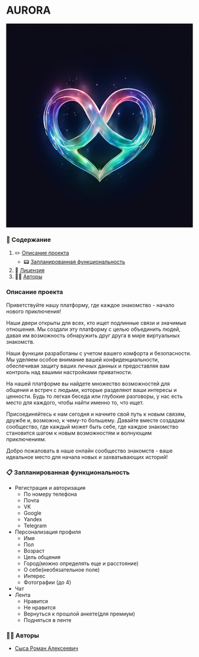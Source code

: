 # AURORA

<img src="/doc/images/aurora-logo.jpeg" width="600" height="550" align="middle">

### 📃 Содержание

1. ✏️ [Описание проекта](#project_desc)
    - 📟 [Запланированная функциональность](#planned_functionality)
2. 🔐 [Лицензия](#license)
3. 🧙‍♂️ [Авторы](#authors)

<a name="project_desc"></a>
### Описание проекта ###
<p>
Приветствуйте нашу платформу, где каждое знакомство - начало нового приключения!

Наши двери открыты для всех, кто ищет подлинные связи и значимые отношения. Мы создали эту платформу с целью объединить
людей, давая им возможность обнаружить друг друга в мире виртуальных знакомств.

Наши функции разработаны с учетом вашего комфорта и безопасности. Мы уделяем особое внимание вашей конфиденциальности,
обеспечивая защиту ваших личных данных и предоставляя вам контроль над вашими настройками приватности.

На нашей платформе вы найдете множество возможностей для общения и встреч с людьми, которые разделяют ваши интересы и
ценности. Будь то легкая беседа или глубокие разговоры, у нас есть место для каждого, чтобы найти именно то, что ищет.

Присоединяйтесь к нам сегодня и начните свой путь к новым связям, дружбе и, возможно, к чему-то большему. Давайте вместе
создадим сообщество, где каждый может быть себе, где каждое знакомство становится шагом к новым возможностям и волнующим
приключениям.

Добро пожаловать в наше онлайн сообщество знакомств - ваше идеальное место для начала новых и захватывающих историй!
</p>

<a name="planned_functionality"></a>
### 📋 Запланированная функциональность ###
<ul>
	<li>Регистрация и авторизация
		<ul>
			<li>По номеру телефона</li>
			<li>Почта</li>
			<li>VK</li>
			<li>Google</li>
			<li>Yandex</li>
			<li>Telegram</li>
		</ul>
	</li>
	<li>Персонализация профиля
		<ul>
			<li>Имя</li>
			<li>Пол</li>
			<li>Возраст</li>
			<li>Цель общения</li>
			<li>Город(можно определять еще и расстояние)</li>
			<li>О себе(необязательное поле)</li>
			<li>Интерес</li>
			<li>Фотографии (до 4)</li>
		</ul>
	</li>
	<li>Чат</li>
	<li>Лента
		<ul>
			<li>Нравится</li>
			<li>Не нравится</li>
			<li>Вернуться к прошлой анкете(для премиум)</li>
			<li>Подняться в ленте</li>
		</ul>
	</li>
</ul>

<a name="authors"></a>
### 🧙‍♂️ Авторы ###
<ul>
<li><a href="https://github.com/menma331">Сыса Роман Алексеевич</a></li>
</ul>